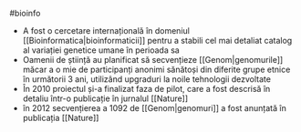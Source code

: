 #bioinfo 
- A fost o cercetare  internațională în domeniul [[Bioinformatica|bioinformaticii]] pentru a stabili cel mai detaliat catalog al variației genetice umane în perioada sa
- Oamenii de știință au planificat să secvențieze [[Genom|genomurile]] măcar a o mie de participanți anonimi sănătoși din diferite grupe etnice în următorii 3 ani, utilizând upgraduri la noile tehnologii dezvoltate 
- În 2010 proiectul și-a finalizat faza de pilot, care a fost descrisă în detaliu într-o publicație în jurnalul [[Nature]] 
- în 2012 secvențierea a 1092 de [[Genom|genomuri]] a fost anunțată în publicația [[Nature]]